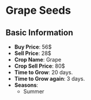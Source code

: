 # Grape Seeds

## Basic Information

- **Buy Price**: 56$
- **Sell Price**: 28$
- **Crop Name**: Grape
- **Crop Sell Price**: 80$
- **Time to Grow**: 20 days.
- **Time to Grow again**: 3 days.
- **Seasons**:
  - Summer